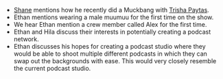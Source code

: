* [Shane](/people/sdawson) mentions how he recently did a Muckbang with [Trisha Paytas](/people/tpaytas).
* Ethan mentions wearing a male muumuu for the first time on the show.
* We hear Ethan mention a crew member called Alex for the first time.
* Ethan and Hila discuss their interests in potentially creating a podcast network.
* Ethan discusses his hopes for creating a podcast studio where they would be able to shoot multiple different podcasts in which they can swap out the backgrounds with ease. This would very closely resemble the current podcast studio.
